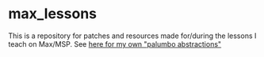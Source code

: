 
# max_lessons

This is a repository for patches and resources made for/during the lessons I teach on Max/MSP. See [here for my own "palumbo abstractions"](https://github.com/michaelpalumbo/palumbo "Palumbo Abstractions")
